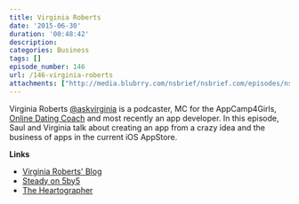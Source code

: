 ```yaml
---
title: Virginia Roberts
date: '2015-06-30'
duration: '00:48:42'
description:
categories: Business
tags: []
episode_number: 146
url: /146-virginia-roberts
attachments: ["http://media.blubrry.com/nsbrief/nsbrief.com/episodes/nsbrief_146_virginia_roberts.m4a"]
---
```


Virginia Roberts [@askvirginia](http://twitter.com/askvirginia) is a podcaster, MC for the AppCamp4Girls, [Online Dating Coach](http://theheartographer.com) and most recently an app developer. In this episode, Saul and Virginia talk about creating an app from a crazy idea and the business of apps in the current iOS AppStore.

**Links**

* [Virginia Roberts' Blog](http://www.virginiaroberts.com)
* [Steady on 5by5](http://5by5.tv/steady/)
* [The Heartographer](http://theheartographer.com)
